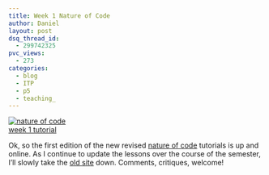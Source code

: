 ```yaml
---
title: Week 1 Nature of Code
author: Daniel
layout: post
dsq_thread_id:
  - 299742325
pvc_views:
  - 273
categories:
  - blog
  - ITP
  - p5
  - teaching_
---
```

<p><a href="http://www.shiffman.net/teaching/the-nature-of-code/week-1/"><img src="http://www.shiffman.net/itp/classes/nature/week01_s06/noc1.jpg" alt="nature of code"/></a><br />
<a href="http://www.shiffman.net/teaching/the-nature-of-code/week-1/">week 1 tutorial</a></p>
<p>Ok, so the first edition of the new revised <a href="http://www.shiffman.net/teaching/the-nature-of-code">nature of code</a> tutorials is up and online.  As I continue to update the lessons over the course of the semester, I&#8217;ll slowly take the <a href="http://www.shiffman.net/itp/classes/nature/">old site</a> down.  Comments, critiques, welcome!</p>
